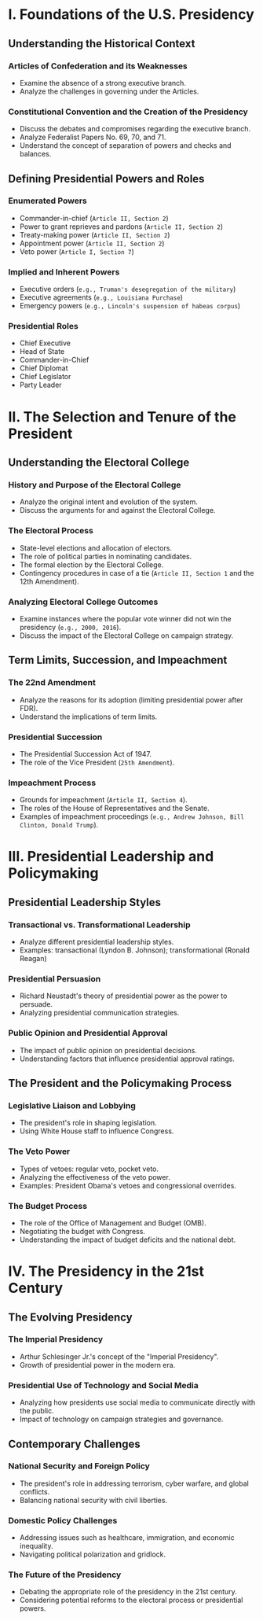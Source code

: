 # I. Foundations of the U.S. Presidency

## Understanding the Historical Context

### Articles of Confederation and its Weaknesses
*   Examine the absence of a strong executive branch.
*   Analyze the challenges in governing under the Articles.

### Constitutional Convention and the Creation of the Presidency
*   Discuss the debates and compromises regarding the executive branch.
*   Analyze Federalist Papers No. 69, 70, and 71.
*   Understand the concept of separation of powers and checks and balances.

## Defining Presidential Powers and Roles

### Enumerated Powers
*   Commander-in-chief (`Article II, Section 2`)
*   Power to grant reprieves and pardons (`Article II, Section 2`)
*   Treaty-making power (`Article II, Section 2`)
*   Appointment power (`Article II, Section 2`)
*   Veto power (`Article I, Section 7`)

### Implied and Inherent Powers
*   Executive orders (`e.g., Truman's desegregation of the military`)
*   Executive agreements (`e.g., Louisiana Purchase`)
*   Emergency powers (`e.g., Lincoln's suspension of habeas corpus`)

### Presidential Roles
*   Chief Executive
*   Head of State
*   Commander-in-Chief
*   Chief Diplomat
*   Chief Legislator
*   Party Leader

# II. The Selection and Tenure of the President

## Understanding the Electoral College

### History and Purpose of the Electoral College
*   Analyze the original intent and evolution of the system.
*   Discuss the arguments for and against the Electoral College.

### The Electoral Process
*   State-level elections and allocation of electors.
*   The role of political parties in nominating candidates.
*   The formal election by the Electoral College.
*   Contingency procedures in case of a tie (`Article II, Section 1` and the 12th Amendment).

### Analyzing Electoral College Outcomes
*   Examine instances where the popular vote winner did not win the presidency (`e.g., 2000, 2016`).
*   Discuss the impact of the Electoral College on campaign strategy.

## Term Limits, Succession, and Impeachment

### The 22nd Amendment
*   Analyze the reasons for its adoption (limiting presidential power after FDR).
*   Understand the implications of term limits.

### Presidential Succession
*   The Presidential Succession Act of 1947.
*   The role of the Vice President (`25th Amendment`).

### Impeachment Process
*   Grounds for impeachment (`Article II, Section 4`).
*   The roles of the House of Representatives and the Senate.
*   Examples of impeachment proceedings (`e.g., Andrew Johnson, Bill Clinton, Donald Trump`).

# III. Presidential Leadership and Policymaking

## Presidential Leadership Styles

### Transactional vs. Transformational Leadership
*   Analyze different presidential leadership styles.
*   Examples: transactional (Lyndon B. Johnson); transformational (Ronald Reagan)

### Presidential Persuasion
*   Richard Neustadt's theory of presidential power as the power to persuade.
*   Analyzing presidential communication strategies.

### Public Opinion and Presidential Approval
*   The impact of public opinion on presidential decisions.
*   Understanding factors that influence presidential approval ratings.

## The President and the Policymaking Process

### Legislative Liaison and Lobbying
*   The president's role in shaping legislation.
*   Using White House staff to influence Congress.

### The Veto Power
*   Types of vetoes: regular veto, pocket veto.
*   Analyzing the effectiveness of the veto power.
*   Examples: President Obama's vetoes and congressional overrides.

### The Budget Process
*   The role of the Office of Management and Budget (OMB).
*   Negotiating the budget with Congress.
*   Understanding the impact of budget deficits and the national debt.

# IV. The Presidency in the 21st Century

## The Evolving Presidency

### The Imperial Presidency
*   Arthur Schlesinger Jr.'s concept of the "Imperial Presidency".
*   Growth of presidential power in the modern era.

### Presidential Use of Technology and Social Media
*   Analyzing how presidents use social media to communicate directly with the public.
*   Impact of technology on campaign strategies and governance.

## Contemporary Challenges

### National Security and Foreign Policy
*   The president's role in addressing terrorism, cyber warfare, and global conflicts.
*   Balancing national security with civil liberties.

### Domestic Policy Challenges
*   Addressing issues such as healthcare, immigration, and economic inequality.
*   Navigating political polarization and gridlock.

### The Future of the Presidency
*   Debating the appropriate role of the presidency in the 21st century.
*   Considering potential reforms to the electoral process or presidential powers.
